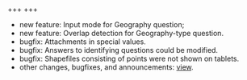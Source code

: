 +++
+++

- new feature: Input mode for Geography question;
- new feature: Overlap detection for Geography-type question.
- bugfix: Attachments in special values.
- bugfix: Answers to identifying questions could be modified.
- bugfix: Shapefiles consisting of points were not shown on tablets.
- other changes, bugfixes, and announcements: [view](/release-notes/version-22-12).
